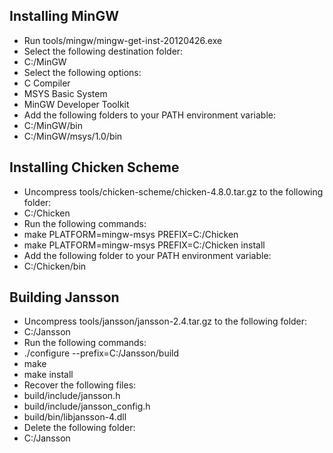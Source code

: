 
Installing MinGW
----------------

- Run tools/mingw/mingw-get-inst-20120426.exe
- Select the following destination folder:
 - C:/MinGW
- Select the following options:
 - C Compiler
 - MSYS Basic System
 - MinGW Developer Toolkit
- Add the following folders to your PATH environment variable:
 - C:/MinGW/bin
 - C:/MinGW/msys/1.0/bin

Installing Chicken Scheme
-------------------------

- Uncompress tools/chicken-scheme/chicken-4.8.0.tar.gz to the following folder:
 - C:/Chicken
- Run the following commands:
 - make PLATFORM=mingw-msys PREFIX=C:/Chicken
 - make PLATFORM=mingw-msys PREFIX=C:/Chicken install
- Add the following folder to your PATH environment variable:
 - C:/Chicken/bin

Building Jansson
----------------

- Uncompress tools/jansson/jansson-2.4.tar.gz to the following folder:
 - C:/Jansson
- Run the following commands:
 - ./configure --prefix=C:/Jansson/build
 - make
 - make install
- Recover the following files:
 - build/include/jansson.h
 - build/include/jansson_config.h
 - build/bin/libjansson-4.dll
- Delete the following folder:
 - C:/Jansson
